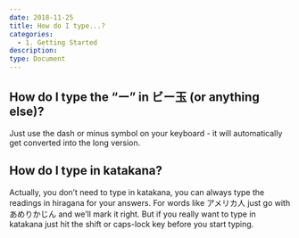 ```yaml
---
date: 2018-11-25
title: How do I type...?
categories:
  - 1. Getting Started
description:
type: Document
---
```

## How do I type the “ー” in ビー玉 (or anything else)?
Just use the dash or minus symbol on your keyboard - it will automatically get converted into the long version.

## How do I type in katakana?
Actually, you don’t need to type in katakana, you can always type the readings in hiragana for your answers. For words like アメリカ人 just go with あめりかじん and we’ll mark it right. But if you really want to type in katakana just hit the shift or caps-lock key before you start typing.
